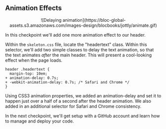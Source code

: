 ## Animation Effects

<center>![Delaying animation](https://bloc-global-assets.s3.amazonaws.com/images-design/blocbooks/jottly/animate.gif)</center>

In this checkpoint we'll add one more animation effect to our header.

Within the `skeleton.css` file, locate the "headertext" class. Within this selector, we'll add two simple classes to delay the text animation, so that the text animates _after_ the main header. This will present a cool-looking effect when the page loads.

```css(css/skeleton.css)
header .headertext {
  margin-top: 10em;
+ animation-delay: 0.7s;
+ -webkit-animation-delay: 0.7s; /* Safari and Chrome */
}
```

Using CSS3 animation properties, we added an animation-delay and set it to happen just over a half of a second after the header animation. We also added in an additional selector for Safari and Chrome consistency.

In the next checkpoint, we'll get setup with a GitHub account and learn how to manage and deploy your code.
